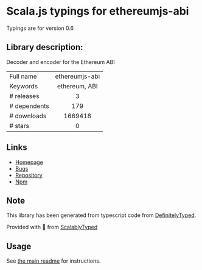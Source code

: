 
# Scala.js typings for ethereumjs-abi

Typings are for version 0.6

## Library description:
Decoder and encoder for the Ethereum ABI

|                    |                 |
| ------------------ | :-------------: |
| Full name          | ethereumjs-abi |
| Keywords           | ethereum, ABI |
| # releases         | 3 |
| # dependents       | 179 |
| # downloads        | 1669418 |
| # stars            | 0 |

## Links
- [Homepage](https://github.com/axic/ethereumjs-abi)
- [Bugs](https://github.com/axic/ethereumjs-abi/issues)
- [Repository](https://github.com/axic/ethereumjs-abi)
- [Npm](https://www.npmjs.com/package/ethereumjs-abi)
    


## Note
This library has been generated from typescript code from [DefinitelyTyped](https://definitelytyped.org).

Provided with :purple_heart: from [ScalablyTyped](https://github.com/oyvindberg/ScalablyTyped)

## Usage
See [the main readme](../../readme.md) for instructions.


